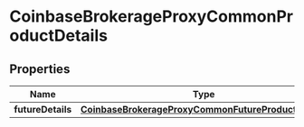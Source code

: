 
# CoinbaseBrokerageProxyCommonProductDetails

## Properties
Name | Type | Description | Notes
------------ | ------------- | ------------- | -------------
**futureDetails** | [**CoinbaseBrokerageProxyCommonFutureProductDetails**](CoinbaseBrokerageProxyCommonFutureProductDetails.md) |  |  [optional]



